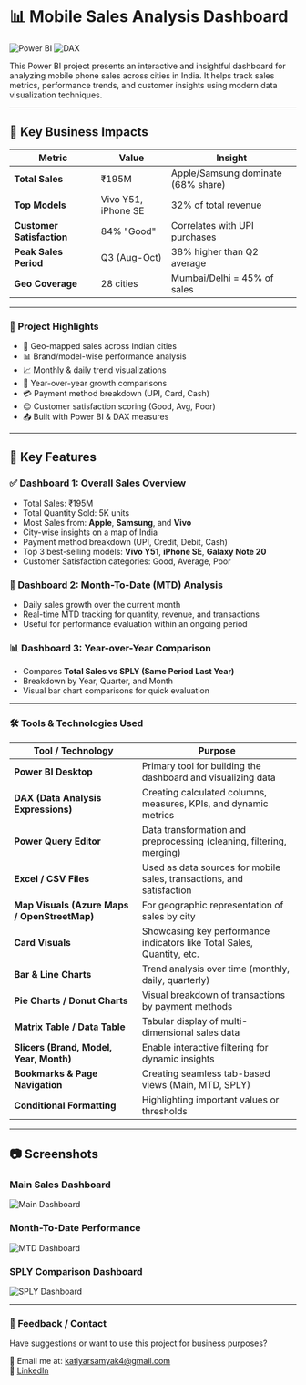 # 📊 Mobile Sales Analysis Dashboard
![Power BI](https://img.shields.io/badge/Power_BI-F2C811?style=for-the-badge&logo=powerbi&logoColor=black)
![DAX](https://img.shields.io/badge/DAX-Formula_Language-blue)

This Power BI project presents an interactive and insightful dashboard for analyzing mobile phone sales across cities in India. It helps track sales metrics, performance trends, and customer insights using modern data visualization techniques.

---

## 🚀 Key Business Impacts
| Metric | Value | Insight |
|---|---|---|
| **Total Sales** | ₹195M | Apple/Samsung dominate (68% share) |
| **Top Models** | Vivo Y51, iPhone SE | 32% of total revenue |
| **Customer Satisfaction** | 84% "Good" | Correlates with UPI purchases |
| **Peak Sales Period** | Q3 (Aug-Oct) | 38% higher than Q2 average |
| **Geo Coverage** | 28 cities | Mumbai/Delhi = 45% of sales |

---

### 🚀 Project Highlights
- 📍 Geo-mapped sales across Indian cities
- 📊 Brand/model-wise performance analysis
- 📈 Monthly & daily trend visualizations
- 🔄 Year-over-year growth comparisons
- 💳 Payment method breakdown (UPI, Card, Cash)
- 😊 Customer satisfaction scoring (Good, Avg, Poor)
- 📤 Built with Power BI & DAX measures

---

## 📌 Key Features

### ✅ Dashboard 1: Overall Sales Overview
- Total Sales: ₹195M
- Total Quantity Sold: 5K units
- Most Sales from: **Apple**, **Samsung**, and **Vivo**
- City-wise insights on a map of India
- Payment method breakdown (UPI, Credit, Debit, Cash)
- Top 3 best-selling models: **Vivo Y51**, **iPhone SE**, **Galaxy Note 20**
- Customer Satisfaction categories: Good, Average, Poor

### 📅 Dashboard 2: Month-To-Date (MTD) Analysis
- Daily sales growth over the current month
- Real-time MTD tracking for quantity, revenue, and transactions
- Useful for performance evaluation within an ongoing period

### 📊 Dashboard 3: Year-over-Year Comparison
- Compares **Total Sales vs SPLY (Same Period Last Year)**
- Breakdown by Year, Quarter, and Month
- Visual bar chart comparisons for quick evaluation

---

### 🛠️ Tools & Technologies Used

| Tool / Technology       | Purpose                                                                 |
|-------------------------|-------------------------------------------------------------------------|
| **Power BI Desktop**     | Primary tool for building the dashboard and visualizing data            |
| **DAX (Data Analysis Expressions)** | Creating calculated columns, measures, KPIs, and dynamic metrics |
| **Power Query Editor**  | Data transformation and preprocessing (cleaning, filtering, merging)    |
| **Excel / CSV Files**   | Used as data sources for mobile sales, transactions, and satisfaction   |
| **Map Visuals (Azure Maps / OpenStreetMap)** | For geographic representation of sales by city              |
| **Card Visuals**        | Showcasing key performance indicators like Total Sales, Quantity, etc.  |
| **Bar & Line Charts**   | Trend analysis over time (monthly, daily, quarterly)                    |
| **Pie Charts / Donut Charts** | Visual breakdown of transactions by payment methods              |
| **Matrix Table / Data Table** | Tabular display of multi-dimensional sales data                    |
| **Slicers (Brand, Model, Year, Month)** | Enable interactive filtering for dynamic insights              |
| **Bookmarks & Page Navigation** | Creating seamless tab-based views (Main, MTD, SPLY)               |
| **Conditional Formatting** | Highlighting important values or thresholds                           |

---

## 📷 Screenshots

### Main Sales Dashboard
![Main Dashboard](![1-1](https://github.com/user-attachments/assets/4adc848b-80f9-4356-bbb7-dd9b16fb4cea)
)

### Month-To-Date Performance
![MTD Dashboard](![2-2](https://github.com/user-attachments/assets/a8ae5834-49c4-49c6-9d29-59f7b52742fd)
)

### SPLY Comparison Dashboard
![SPLY Dashboard](![3-3](https://github.com/user-attachments/assets/9a7cb81a-04b5-4bd8-b3be-9af66b071c67)
)

---

### 💬 Feedback / Contact

Have suggestions or want to use this project for business purposes?

📧 Email me at: katiyarsamyak4@gmail.com                
💼 [LinkedIn](https://www.linkedin.com/in/samyak-katiyar)
